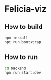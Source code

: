 # Felicia-viz

## How to build

```bash
npm install
npx run bootstrap
```

## How to run

```bash
cd backend
npm run start:dev
```